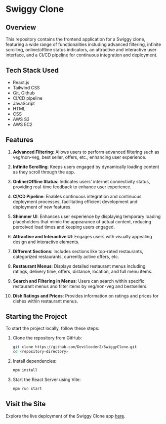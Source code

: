 
# Swiggy Clone

## Overview
This repository contains the frontend application for a Swiggy clone, featuring a wide range of functionalities including advanced filtering, infinite scrolling, online/offline status indicators, an attractive and interactive user interface, and a CI/CD pipeline for continuous integration and deployment.

## Tech Stack Used
- React.js
- Tailwind CSS
- Git, Github
- CI/CD pipeline
- JavaScript
- HTML
- CSS
- AWS S3
- AWS EC2

## Features
1. **Advanced Filtering**: Allows users to perform advanced filtering such as veg/non-veg, best seller, offers, etc., enhancing user experience.
   
2. **Infinite Scrolling**: Keeps users engaged by dynamically loading content as they scroll through the app.
   
3. **Online/Offline Status**: Indicates users' internet connectivity status, providing real-time feedback to enhance user experience.
   
4. **CI/CD Pipeline**: Enables continuous integration and continuous deployment processes, facilitating efficient development and deployment of new features.

5.  **Shimmer UI**: Enhances user experience by displaying temporary loading placeholders that mimic the appearance of actual content, reducing perceived load times and keeping users engaged.
   
6. **Attractive and Interactive UI**: Engages users with visually appealing design and interactive elements.
   
7. **Different Sections**: Includes sections like top-rated restaurants, categorized restaurants, currently active offers, etc.
   
8. **Restaurant Menus**: Displays detailed restaurant menus including ratings, delivery time, offers, distance, location, and full menu items.
   
9. **Search and Filtering in Menus**: Users can search within specific restaurant menus and filter items by veg/non-veg and bestsellers.
   
10. **Dish Ratings and Prices**: Provides information on ratings and prices for dishes within restaurant menus.

## Starting the Project
To start the project locally, follow these steps:

1. Clone the repository from GitHub:
   ```bash
   git clone https://github.com/Devilcoder2/SwiggyClone.git
   cd <repository-directory>
   ```

2. Install dependencies:
   ```bash
   npm install
   ```

3. Start the React Server using Vite:
   ```bash
   npm run start
   ```

## Visit the Site
Explore the live deployment of the Swiggy Clone app [here](http://react-assets-bucket.s3-website.ap-south-1.amazonaws.com/).


